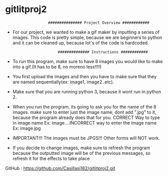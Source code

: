 # gitlitproj2


                       ############### Project Overview ############
- For our project, we wanted to make a gif maker by inputting a series of images.
This code is pretty simple, because we are beginners to python and it can be cleaned up, because lot's
of the code is hardcoded. 


                          ############## Instructions ############
- To run this program, make sure to have 8 images you would like to make into a gif.(It has to be 8, no moreno less!!!!)

- You first upload the images and then you have to make sure that they are named 
sequentially(ex: image1, image2..etc).

- Make sure that you are running python 3, because it wont run in python 2.

- When you run the program, its going to ask you for the name of the 8 images. make sure
to enter just the image name, dont add ".jpg" to it, because the program already does that for you. 
CORRECT Way to type in image name Ex: image....INCORRECT way to enter the image name Ex: image.jpg

- IMPORTANT!!! The images must be JPGS!!! Other forms will NOT work.

- If you decide to change images, make sure to refresh the program because the outputted image will be
of the previous messages, so refresh it for the effects to take place


GitHub : https://github.com/Casillasj182/gitlitproj2.git

